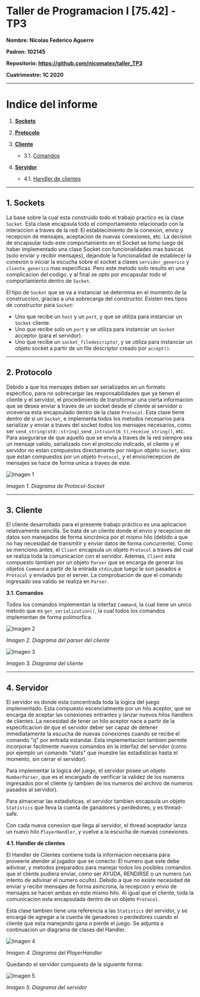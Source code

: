 # Taller de Programacion I [75.42] - TP3

**Nombre: Nicolas Federico Aguerre**

**Padron: 102145**

**Repositorio: https://github.com/nicomatex/taller_TP3**

**Cuatrimestre: 1C 2020**

---

# Indice del informe
1. **[Sockets](#Sockets)**

2. **[Protocolo](#Protocol)**

3. **[Cliente](#Client)**
    * 3.1. [Comandos](#Commands)

4. **[Servidor](#Server)**
    * 4.1. [Handler de clientes](#ClientHandler)


---
## 1. Sockets <a name="Sockets"></a>
La base sobre la cual esta construido todo el trabajo practico es la clase ```Socket```. Esta clase encapsula todo el comportamiento relacionado con la interaccion a traves de la red: El establecimiento de la conexion, envio y recepcion de mensajes, aceptacion de nuevas conexiones, etc. La decision de encapsular todo este comportamiento en el Socket se tomo luego de haber implementado una clase Socket con funcionalidades mas basicas (solo enviar y recibir mensajes), dejandole la funcionalidad de establecer la conexion o iniciar la escucha sobre el socket a clases ```servidor_generico``` y ```cliente_generico``` mas especificas. Pero este metodo solo resulto en una complicacion del codigo, y al final se opto por encapsular todo el comportamiento dentro de ```Socket```. 

El tipo de ```Socket``` que se va a instanciar se determina en el momento de la construccion, gracias a una sobrecarga del constructor. Existen tres tipos de constructor para ```Socket```: 

+ Uno que recibe un ```host``` y un ```port```, y que se utiliza para instanciar un ```Socket``` cliente.
+ Uno que recibe solo un ```port``` y se utiliza para instanciar un ```Socket``` acceptor (para el servidor).
+ Uno que recibe un ```socket_filedescriptor```, y se utiliza para instanciar un objeto socket a partir de un file descriptor creado por ```accept()```.

---
## 2. Protocolo <a name="Protocol"></a>
Debido a que los mensajes deben ser serializados en un formato especifico, para no sobrecargar las responsabilidades que ya tienen el cliente y el servidor, el procedimiento de transformar una cierta informacion que se desea enviar a traves de un socket desde el cliente al servidor o viceversa esta encapsulado dentro de la clase ```Protocol```. Esta clase tiene dentro de si un ```Socket```, e implementa todos los metodos necesarios para serializar y enviar a traves del socket todos los mensajes necesarios, como ser ```send_string(std::string)```,```send_int(uint16_t)```,```receive_string()```, etc. 
Para asegurarse de que aquello que se envia a traves de la red siempre sea un mensaje valido, serializado con el protocolo indicado, el cliente y el servidor no estan compuestos directamente por ningun objeto ```Socket```, sino que estan compuestos por un objeto ```Protocol```, y el envio/recepcion de mensajes se hace de forma unica a traves de este. 

![Imagen 1](img/protocol.png?raw=true)

_Imagen 1. Diagrama de Protocol-Socket_

---
## 3. Cliente <a name="Client"></a>
El cliente desarrollado para el presente trabajo práctico es una aplicacion relativamente sencilla. Se trata de un cliente donde el envio y recepcion de datos son manejados de forma sincrónica por el mismo hilo (debido a que no hay necesidad de transmitir y enviar datos de forma concurrente). Como se menciono antes, el ```Client``` encapsula un objeto ```Protocol``` a traves del cual se realiza toda la comunicacion con el servidor. Ademas, ```Client``` esta compuesto tambien por un objeto ```Parser``` que se encarga de generar los objetos ```Command``` a partir de la entrada ```stdin```,que luego le son pasados a ```Protocol``` y enviados por el server. La comprobacion de que el comando ingresado sea valido se realiza en ```Parser```.

**3.1. Comandos**<a name="Commands"></a>

Todos los comandos implementan la interfaz ```Command```, la cual tiene un unico metodo que es ```get_serialization()```, la cual todos los comandos implementan de forma polimorfica. 

![Imagen 2](img/parser_cliente.png?raw=true)

_Imagen 2. Diagrama del parser del cliente_

![Imagen 3](img/client.png?raw=true)

_Imagen 3. Diagrama del cliente_

---
## 4. Servidor <a name="Server"></a>

El servidor es donde esta concentrada toda la logica del juego implementado. Esta compuesto escencialmente por un hilo aceptor, que se encarga de aceptar las conexiones entrantes y lanzar nuevos  hilos handlers de clientes. La necesidad de tener un hilo aceptor nace a partir de la especificacion de que el servidor deber ser capaz de detener inmediatamente la escucha de nuevas conexiones cuando se recibe el comando "q" por entrada estandar. Esta implementacion tambien permite incorporar facilmente nuevos comandos en la interfaz del servidor (como por ejemplo un comando "stats" que muestre las estadisticas hasta el momento, sin cerrar el servidor). 

Para implementar la logica del juego, el servidor posee un objeto ```NumberParser```, que es el encargado de verificar la validez de los numeros ingresados por el cliente (y tambien de los numeros del archivo de numeros pasados al servidor). 

Para almacenar las estadisticas, el servidor tambien encapsula un objeto ```Statistics``` que lleva la cuenta de ganadores y perdedores, y es thread-safe. 

Con cada nueva conexion que llega al servidor, el thread aceptador lanza un nuevo hilo ```PlayerHandler```, y vuelve a la escucha de nuevas conexiones. 

**4.1. Handler de clientes**<a name="ClientHandler"></a>

El Handler de Clientes contiene toda la informacion necesaria para proveerle atender al jugador que se conecto: El numero que este debe adivinar, y metodos preparados para manejar todos los posibles comandos que el cliente pudiera enviar, como ser AYUDA, RENDIRSE o un numero (un intento de adivinar el numero oculto). Debido a que no existe necesidad de enviar y recibir mensajes de forma asíncrona, la recepcion y envio de mensajes se hacen ambas en este mismo hilo. Al igual que el cliente, toda la comunicacion esta encapsulada dentro de un objeto ```Protocol```.

Esta clase tambien tiene una referencia a las ```Statistics``` del servidor, y se encarga de agregar a la cuenta de ganadores o perdedores cuando el cliente que esta manejando gana o pierde el juego. Se adjunta a continuacion un diagrama de clases del Handler.

![Imagen 4](img/client_handler.png?raw=true)

_Imagen 4. Diagrama del PlayerHandler_

Quedando el servidor compuesto de la siguiente forma:

![Imagen 5](img/server.png?raw=true)

_Imagen 5. Diagrama del servidor_